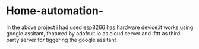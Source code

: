 # Home-automation-

In the above project i had used esp8266 has hardware device.it works using google assitant, featured by adafruit.io as cloud server and ifttt as third party server for tiggering the google assitant
